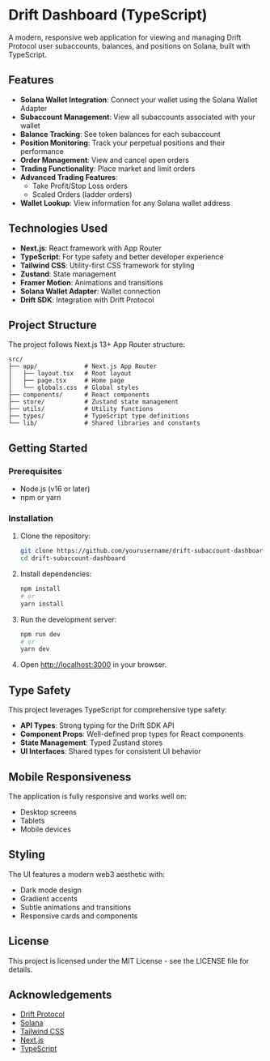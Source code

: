 <!-- This is a [Next.js](https://nextjs.org) project bootstrapped with [`create-next-app`](https://nextjs.org/docs/app/api-reference/cli/create-next-app).

## Getting Started

First, run the development server:

```bash
npm run dev
# or
yarn dev
# or
pnpm dev
# or
bun dev
```

Open [http://localhost:3000](http://localhost:3000) with your browser to see the result.

You can start editing the page by modifying `app/page.tsx`. The page auto-updates as you edit the file.

This project uses [`next/font`](https://nextjs.org/docs/app/building-your-application/optimizing/fonts) to automatically optimize and load [Geist](https://vercel.com/font), a new font family for Vercel.

## Learn More

To learn more about Next.js, take a look at the following resources:

- [Next.js Documentation](https://nextjs.org/docs) - learn about Next.js features and API.
- [Learn Next.js](https://nextjs.org/learn) - an interactive Next.js tutorial.

You can check out [the Next.js GitHub repository](https://github.com/vercel/next.js) - your feedback and contributions are welcome!

## Deploy on Vercel

The easiest way to deploy your Next.js app is to use the [Vercel Platform](https://vercel.com/new?utm_medium=default-template&filter=next.js&utm_source=create-next-app&utm_campaign=create-next-app-readme) from the creators of Next.js.

Check out our [Next.js deployment documentation](https://nextjs.org/docs/app/building-your-application/deploying) for more details. -->


# Drift Dashboard (TypeScript)

A modern, responsive web application for viewing and managing Drift Protocol user subaccounts, balances, and positions on Solana, built with TypeScript.

## Features

- **Solana Wallet Integration**: Connect your wallet using the Solana Wallet Adapter
- **Subaccount Management**: View all subaccounts associated with your wallet
- **Balance Tracking**: See token balances for each subaccount
- **Position Monitoring**: Track your perpetual positions and their performance
- **Order Management**: View and cancel open orders
- **Trading Functionality**: Place market and limit orders
- **Advanced Trading Features**:
  - Take Profit/Stop Loss orders
  - Scaled Orders (ladder orders)
- **Wallet Lookup**: View information for any Solana wallet address

## Technologies Used

- **Next.js**: React framework with App Router
- **TypeScript**: For type safety and better developer experience
- **Tailwind CSS**: Utility-first CSS framework for styling
- **Zustand**: State management
- **Framer Motion**: Animations and transitions
- **Solana Wallet Adapter**: Wallet connection
- **Drift SDK**: Integration with Drift Protocol

## Project Structure

The project follows Next.js 13+ App Router structure:

```
src/
├── app/             # Next.js App Router
│   ├── layout.tsx   # Root layout
│   ├── page.tsx     # Home page
│   └── globals.css  # Global styles
├── components/      # React components
├── store/           # Zustand state management
├── utils/           # Utility functions
├── types/           # TypeScript type definitions
└── lib/             # Shared libraries and constants
```

## Getting Started

### Prerequisites

- Node.js (v16 or later)
- npm or yarn

### Installation

1. Clone the repository:
   ```bash
   git clone https://github.com/yourusername/drift-subaccount-dashboard.git
   cd drift-subaccount-dashboard
   ```

2. Install dependencies:
   ```bash
   npm install
   # or
   yarn install
   ```

3. Run the development server:
   ```bash
   npm run dev
   # or
   yarn dev
   ```

4. Open [http://localhost:3000](http://localhost:3000) in your browser.

## Type Safety

This project leverages TypeScript for comprehensive type safety:

- **API Types**: Strong typing for the Drift SDK API
- **Component Props**: Well-defined prop types for React components
- **State Management**: Typed Zustand stores
- **UI Interfaces**: Shared types for consistent UI behavior

## Mobile Responsiveness

The application is fully responsive and works well on:
- Desktop screens
- Tablets
- Mobile devices

## Styling

The UI features a modern web3 aesthetic with:
- Dark mode design
- Gradient accents
- Subtle animations and transitions
- Responsive cards and components

## License

This project is licensed under the MIT License - see the LICENSE file for details.

## Acknowledgements

- [Drift Protocol](https://www.drift.trade/)
- [Solana](https://solana.com/)
- [Tailwind CSS](https://tailwindcss.com/)
- [Next.js](https://nextjs.org/)
- [TypeScript](https://www.typescriptlang.org/)